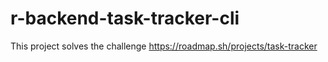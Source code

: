 # r-backend-task-tracker-cli

This project solves the challenge https://roadmap.sh/projects/task-tracker
